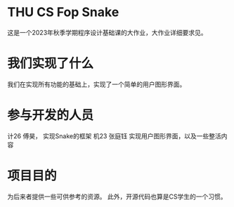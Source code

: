 # THU CS Fop Snake

这是一个2023年秋季学期程序设计基础课的大作业，大作业详细要求见。

# 我们实现了什么

我们在实现所有功能的基础上，实现了一个简单的用户图形界面。

# 参与开发的人员

计26 傅昊， 实现Snake的框架
机23 张庭钰 实现用户图形界面，以及一些整活内容

# 项目目的

为后来者提供一些可供参考的资源。 此外，开源代码也算是CS学生的一个习惯。
